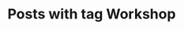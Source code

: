 ---
layout: tag
title: Posts with tag Workshop
tag: workshop
permalink: /tags/workshop/
sitemap: false
---